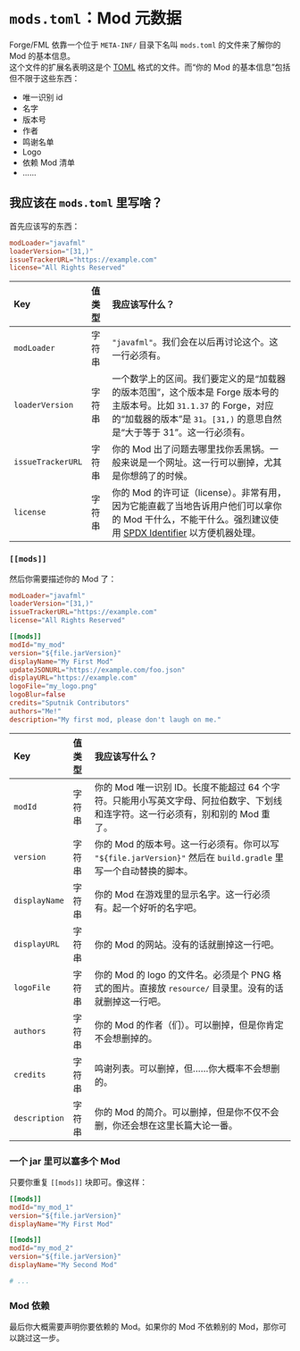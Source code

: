 # `mods.toml`：Mod 元数据

Forge/FML 依靠一个位于 `META-INF/` 目录下名叫 `mods.toml` 的文件来了解你的 Mod 的基本信息。  
这个文件的扩展名表明这是个 [TOML](https://github.com/toml-lang/toml) 格式的文件。而“你的 Mod 的基本信息”包括但不限于这些东西：

  - 唯一识别 id
  - 名字
  - 版本号
  - 作者
  - 鸣谢名单
  - Logo
  - 依赖 Mod 清单
  - ……

## 我应该在 `mods.toml` 里写啥？

首先应该写的东西：

```toml
modLoader="javafml"
loaderVersion="[31,)"
issueTrackerURL="https://example.com"
license="All Rights Reserved"
```

|Key              |值类型   |我应该写什么？                     |
|:------          |:------ |:------                          |
|`modLoader`      |字符串   |`"javafml"`。我们会在以后再讨论这个。这一行必须有。|
|`loaderVersion`  |字符串   |一个数学上的区间。我们要定义的是“加载器的版本范围”，这个版本是 Forge 版本号的主版本号。比如 `31.1.37` 的 Forge，对应的“加载器的版本”是 `31`。`[31,)` 的意思自然是“大于等于 31”。这一行必须有。|
|`issueTrackerURL`|字符串   |你的 Mod 出了问题去哪里找你丢黑锅。一般来说是一个网址。这一行可以删掉，尤其是你想鸽了的时候。|
|`license`        |字符串   |你的 Mod 的许可证（license）。非常有用，因为它能直截了当地告诉用户他们可以拿你的 Mod 干什么，不能干什么。强烈建议使用 [SPDX Identifier][ref-1] 以方便机器处理。|

[ref-1]: https://spdx.org/licenses/

### `[[mods]]`

然后你需要描述你的 Mod 了：

```toml
modLoader="javafml"
loaderVersion="[31,)"
issueTrackerURL="https://example.com"
license="All Rights Reserved"

[[mods]]
modId="my_mod"
version="${file.jarVersion}"
displayName="My First Mod"
updateJSONURL="https://example.com/foo.json"
displayURL="https://example.com"
logoFile="my_logo.png"
logoBlur=false
credits="Sputnik Contributors"
authors="Me!"
description="My first mod, please don't laugh on me."
```

|Key              |值类型   |我应该写什么？|
|:------          |:------ |:------|
|`modId`          |字符串   |你的 Mod 唯一识别 ID。长度不能超过 64 个字符。只能用小写英文字母、阿拉伯数字、下划线和连字符。这一行必须有，别和别的 Mod 重了。|
|`version`        |字符串   |你的 Mod 的版本号。这一行必须有。你可以写 `"${file.jarVersion}"` 然后在 `build.gradle` 里写一个自动替换的脚本。|
|`displayName`    |字符串   |你的 Mod 在游戏里的显示名字。这一行必须有。起一个好听的名字吧。|
|`displayURL`     |字符串   |你的 Mod 的网站。没有的话就删掉这一行吧。|
|`logoFile`       |字符串   |你的 Mod 的 logo 的文件名。必须是个 PNG 格式的图片。直接放 `resource/` 目录里。没有的话就删掉这一行吧。|
|`authors`        |字符串   |你的 Mod 的作者（们）。可以删掉，但是你肯定不会想删掉的。|
|`credits`        |字符串   |鸣谢列表。可以删掉，但……你大概率不会想删的。|
|`description`    |字符串   |你的 Mod 的简介。可以删掉，但是你不仅不会删，你还会想在这里长篇大论一番。|

### 一个 jar 里可以塞多个 Mod

只要你重复 `[[mods]]` 块即可。像这样：

```toml
[[mods]]
modId="my_mod_1"
version="${file.jarVersion}"
displayName="My First Mod"

[[mods]]
modId="my_mod_2"
version="${file.jarVersion}"
displayName="My Second Mod"

# ...
```

### Mod 依赖

最后你大概需要声明你要依赖的 Mod。如果你的 Mod 不依赖别的 Mod，那你可以跳过这一步。